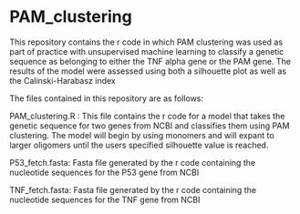 # PAM_clustering
This repository contains the r code in which PAM clustering was used as part of practice with unsupervised machine learning to classify a genetic sequence as belonging to either the TNF alpha gene or the PAM gene. The results of the model were assessed using both a silhouette plot as well as the Calinski-Harabasz index

The files contained in this repository are as follows:

PAM_clustering.R : This file contains the r code for a model that takes the genetic sequence for two genes from NCBI and classifies them using PAM clustering. The model will begin by using monomers and will expant to larger oligomers until the users specified silhouette value is reached. 

P53_fetch.fasta: Fasta file generated by the r code containing the nucleotide sequences for the P53 gene from NCBI

TNF_fetch.fasta: Fasta file generated by the r code containing the nucleotide sequences for the TNF gene from NCBI
